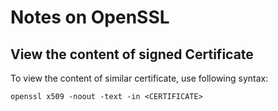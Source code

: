 # Notes on OpenSSL

## View the content of signed Certificate

To view the content of similar certificate, use following syntax:

```console
openssl x509 -noout -text -in <CERTIFICATE>
```
